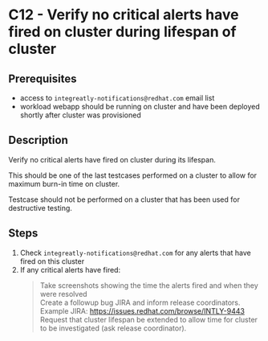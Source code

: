 ---
---

# C12 - Verify no critical alerts have fired on cluster during lifespan of cluster

## Prerequisites

- access to `integreatly-notifications@redhat.com` email list
- workload webapp should be running on cluster and have been deployed shortly after cluster was provisioned

## Description

Verify no critical alerts have fired on cluster during its lifespan.

This should be one of the last testcases performed on a cluster to allow for maximum burn-in time on cluster.

Testcase should not be performed on a cluster that has been used for destructive testing.

## Steps

1. Check `integreatly-notifications@redhat.com` for any alerts that have fired on this cluster
2. If any critical alerts have fired:
   > Take screenshots showing the time the alerts fired and when they were resolved  
   > Create a followup bug JIRA and inform release coordinators. Example JIRA: https://issues.redhat.com/browse/INTLY-9443  
   > Request that cluster lifespan be extended to allow time for cluster to be investigated (ask release coordinator).
